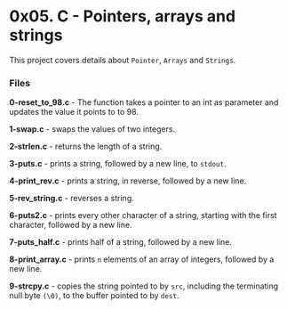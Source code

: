 # 0x05. C - Pointers, arrays and strings
This project covers details about `Pointer`, `Arrays` and `Strings`.

### Files
**0-reset_to_98.c** - The function takes a pointer to an int as parameter and updates the value it points to to 98.

**1-swap.c** - swaps the values of two integers.

**2-strlen.c** -  returns the length of a string.

**3-puts.c** -  prints a string, followed by a new line, to `stdout`.

**4-print_rev.c** -  prints a string, in reverse, followed by a new line.

**5-rev_string.c** -  reverses a string.

**6-puts2.c** - prints every other character of a string, starting with the first character, followed by a new line.

**7-puts_half.c** -  prints half of a string, followed by a new line.

**8-print_array.c** -  prints `n` elements of an array of integers, followed by a new line.

**9-strcpy.c** -  copies the string pointed to by `src`, including the terminating null byte `(\0)`, to the buffer pointed to by `dest`.
